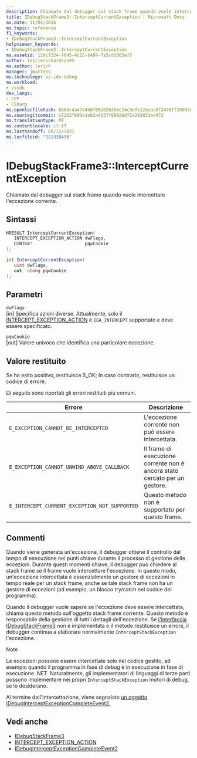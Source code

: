 ```yaml
---
description: Chiamato dal debugger sul stack frame quando vuole intercettare l'eccezione corrente.
title: IDebugStackFrame3::InterceptCurrentException | Microsoft Docs
ms.date: 11/04/2016
ms.topic: reference
f1_keywords:
- IDebugStackFrame3::InterceptCurrentException
helpviewer_keywords:
- IDebugStackFrame3::InterceptCurrentException
ms.assetid: 116c7324-7645-4c15-b484-7a5cdd065ef5
author: leslierichardson95
ms.author: lerich
manager: jmartens
ms.technology: vs-ide-debug
ms.workload:
- vssdk
dev_langs:
- CPP
- CSharp
ms.openlocfilehash: 6604c4a47e44df05d02b3b6c24c9efe12eeac0f2478ff28037e9bdb3c2a2e18a
ms.sourcegitcommit: c72b2f603e1eb3a4157f00926df2e263831ea472
ms.translationtype: MT
ms.contentlocale: it-IT
ms.lasthandoff: 08/12/2021
ms.locfileid: "121338436"
---
```

# <a name="idebugstackframe3interceptcurrentexception"></a>IDebugStackFrame3::InterceptCurrentException
Chiamato dal debugger sul stack frame quando vuole intercettare l'eccezione corrente.

## <a name="syntax"></a>Sintassi

```cpp
HRESULT InterceptCurrentException(
   INTERCEPT_EXCEPTION_ACTION dwFlags,
   UINT64*                    pqwCookie
);
```

```csharp
int InterceptCurrentException(
   uint dwFlags,
   out  ulong pqwCookie
);
```

## <a name="parameters"></a>Parametri
`dwFlags`\
[in] Specifica azioni diverse. Attualmente, solo il [INTERCEPT_EXCEPTION_ACTION](../../../extensibility/debugger/reference/intercept-exception-action.md) è `IEA_INTERCEPT` supportato e deve essere specificato.

`pqwCookie`\
[out] Valore univoco che identifica una particolare eccezione.

## <a name="return-value"></a>Valore restituito
 Se ha esito positivo, restituisce S_OK; In caso contrario, restituisce un codice di errore.

 Di seguito sono riportati gli errori restituiti più comuni.

|Errore|Descrizione|
|-----------|-----------------|
|`E_EXCEPTION_CANNOT_BE_INTERCEPTED`|L'eccezione corrente non può essere intercettata.|
|`E_EXCEPTION_CANNOT_UNWIND_ABOVE_CALLBACK`|Il frame di esecuzione corrente non è ancora stato cercato per un gestore.|
|`E_INTERCEPT_CURRENT_EXCEPTION_NOT_SUPPORTED`|Questo metodo non è supportato per questo frame.|

## <a name="remarks"></a>Commenti
 Quando viene generata un'eccezione, il debugger ottiene il controllo dal tempo di esecuzione nei punti chiave durante il processo di gestione delle eccezioni. Durante questi momenti chiave, il debugger può chiedere al stack frame se il frame vuole intercettare l'eccezione. In questo modo, un'eccezione intercettata è essenzialmente un gestore di eccezioni in tempo reale per un stack frame, anche se tale stack frame non ha un gestore di eccezioni (ad esempio, un blocco try/catch nel codice del programma).

 Quando il debugger vuole sapere se l'eccezione deve essere intercettata, chiama questo metodo sull'oggetto stack frame corrente. Questo metodo è responsabile della gestione di tutti i dettagli dell'eccezione. Se [l'interfaccia IDebugStackFrame3](../../../extensibility/debugger/reference/idebugstackframe3.md) non è implementata o il metodo restituisce un errore, il debugger continua a elaborare normalmente `InterceptStackException` l'eccezione.

> [!NOTE]
> Le eccezioni possono essere intercettate solo nel codice gestito, ad esempio quando il programma in fase di debug è in esecuzione in fase di esecuzione .NET. Naturalmente, gli implementatori di linguaggi di terze parti possono implementare nei propri `InterceptStackException` motori di debug, se lo desiderano.

 Al termine dell'intercettazione, viene segnalato [un oggetto IDebugInterceptExceptionCompleteEvent2.](../../../extensibility/debugger/reference/idebuginterceptexceptioncompleteevent2.md)

## <a name="see-also"></a>Vedi anche
- [IDebugStackFrame3](../../../extensibility/debugger/reference/idebugstackframe3.md)
- [INTERCEPT_EXCEPTION_ACTION](../../../extensibility/debugger/reference/intercept-exception-action.md)
- [IDebugInterceptExceptionCompleteEvent2](../../../extensibility/debugger/reference/idebuginterceptexceptioncompleteevent2.md)
